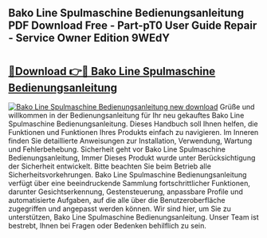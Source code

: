 ## Bako Line Spulmaschine Bedienungsanleitung PDF Download Free - Part-pT0 User Guide Repair - Service Owner Edition 9WEdY

# <h2><a href="http://df50cl.blite.top/?on=Bako+Line+Spulmaschine+Bedienungsanleitung">🔗Download 👉🔴 Bako Line Spulmaschine Bedienungsanleitung</a></h2>

[![Bako Line Spulmaschine Bedienungsanleitung new download](https://i.imgur.com/lujVjoI.png)](http://df50cl.blite.top/?on=Bako+Line+Spulmaschine+Bedienungsanleitung)
Grüße und willkommen in der Bedienungsanleitung für Ihr neu gekauftes Bako Line Spulmaschine Bedienungsanleitung. Dieses Handbuch soll Ihnen helfen, die Funktionen und Funktionen Ihres Produkts einfach zu navigieren. Im Inneren finden Sie detaillierte Anweisungen zur Installation, Verwendung, Wartung und Fehlerbehebung. Sicherheit geht vor Bako Line Spulmaschine Bedienungsanleitung, Immer Dieses Produkt wurde unter Berücksichtigung der Sicherheit entwickelt. Bitte beachten Sie beim Betrieb alle Sicherheitsvorkehrungen. Bako Line Spulmaschine Bedienungsanleitung verfügt über eine beeindruckende Sammlung fortschrittlicher Funktionen, darunter Gesichtserkennung, Gestensteuerung, anpassbare Profile und automatisierte Aufgaben, auf die alle über die Benutzeroberfläche zugegriffen und angepasst werden können. Wir sind hier, um Sie zu unterstützen, Bako Line Spulmaschine Bedienungsanleitung. Unser Team ist bestrebt, Ihnen bei Fragen oder Bedenken behilflich zu sein.
